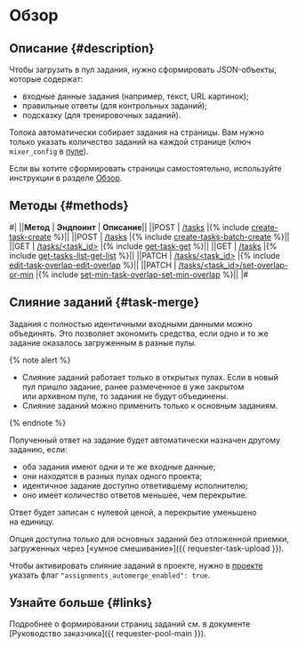 # Обзор

## Описание {#description}

Чтобы загрузить в пул задания, нужно сформировать JSON-объекты, которые содержат:

- входные данные задания (например, текст, URL картинок);
- правильные ответы (для контрольных заданий);
- подсказку (для тренировочных заданий).

Толока автоматически собирает задания на страницы. Вам нужно только указать количество заданий на каждой странице (ключ `mixer_config` в [пуле](pool.md)).

Если вы хотите сформировать страницы самостоятельно, используйте инструкции в разделе [Обзор](task-suite.md).

## Методы {#methods}

#|
||**Метод** | **Эндпоинт** | **Описание**||
||POST | [/tasks](create-task.md) |{% include [create-task-create](../_includes/concepts/create-task/id-create-task/create.md) %}||
||POST | [/tasks](create-task.md) |{% include [create-tasks-batch-create](../_includes/concepts/create-tasks-batch/id-create-tasks-batch/create.md) %}||
||GET | [/tasks/<task_id>](get-task.md) |{% include [get-task-get](../_includes/concepts/get-task/id-get-task/get.md) %}||
||GET | [/tasks](get-tasks-list.md) |{% include [get-tasks-list-get-list](../_includes/concepts/get-tasks-list/id-get-tasks-list/get-list.md) %}||
||PATCH | [/tasks/<task_id>](edit-task-overlap.md) |{% include [edit-task-overlap-edit-overlap](../_includes/concepts/edit-task-overlap/id-edit-task-overlap/edit-overlap.md) %}||
||PATCH | [/tasks/<task_id>/set-overlap-or-min](set-min-task-overlap.md) |{% include [set-min-task-overlap-set-min-overlap](../_includes/concepts/set-min-task-overlap/id-set-min-task-overlap/set-min-overlap.md) %}||
|#

## Слияние заданий {#task-merge}

Задания с полностью идентичными входными данными можно объединять. Это позволяет экономить средства, если одно и то же задание оказалось загруженным в разные пулы.

{% note alert %}

- Слияние заданий работает только в открытых пулах. Если в новый пул пришло задание, ранее размеченное в уже закрытом или архивном пуле, то задания не будут объединены.
- Слияние заданий можно применить только к основным заданиям.

{% endnote %}


Полученный ответ на задание будет автоматически назначен другому заданию, если:

- оба задания имеют одни и те же входные данные;
- они находятся в разных пулах одного проекта;
- идентичное задание доступно ответившему исполнителю;
- оно имеет количество ответов меньшее, чем перекрытие.

Ответ будет записан с нулевой ценой, а перекрытие уменьшено на единицу.

Опция доступна только для основных заданий без отложенной приемки, загруженных через [«умное смешивание»]({{ requester-task-upload }}).

Чтобы активировать слияние заданий в проекте, нужно в [проекте](project.md) указать флаг `"assignments_automerge_enabled": true`.

## Узнайте больше {#links}
 Подробнее о формировании страниц заданий см. в документе [Руководство заказчика]({{ requester-pool-main }}).
